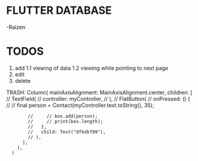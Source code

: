 # FLUTTER DATABASE


-Raizen


# TODOS

1. add
1.1 viewing of data
1.2 viewing while pointing to next page
2. edit
3. delete


TRASH:
Column(
          mainAxisAlignment: MainAxisAlignment.center,
          children: <Widget>[
            // TextField(
            //   controller: myController,
            // ),
            // FlatButton(
            //   onPressed: () {
            //     // final person = Contact(myController.text.toString(), 35);

            //     // box.add(person);
            //     // print(box.length);
            //   },
            //   child: Text("dfkdkf99"),
            // ),
          ],
        ),
      )